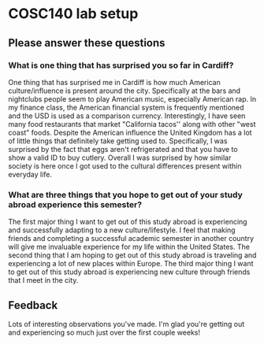 # COSC140 lab setup

## Please answer these questions

### What is one thing that has surprised you so far in Cardiff?

One thing that has surprised me in Cardiff is how much American culture/influence is present around the city. Specifically at the bars and nightclubs people seem to play American music, especially American rap. In my finance class, the American financial system is frequently mentioned and the USD is used as a comparison currency. Interestingly, I have seen many food restaurants that market "California tacos'' along with other "west coast" foods. Despite the American influence the United Kingdom has a lot of little things that definitely take getting used to. Specifically, I was surprised by the fact that eggs aren't refrigerated and that you have to show a valid ID to buy cutlery. Overall I was surprised by how similar society is here once I got used to the cultural differences present within everyday life.

### What are three things that you hope to get out of your study abroad experience this semester?

The first major thing I want to get out of this study abroad is experiencing and successfully adapting to a new culture/lifestyle. I feel that making friends and completing a successful academic semester in another country will give me invaluable experience for my life within the United States. The second thing that I am hoping to get out of this study abroad is traveling and experiencing a lot of new places within Europe. The third major thing I want to get out of this study abroad is experiencing new culture through friends that I meet in the city.

## Feedback

Lots of interesting observations you've made.  I'm glad you're getting out and experiencing so much just over the first couple weeks!

